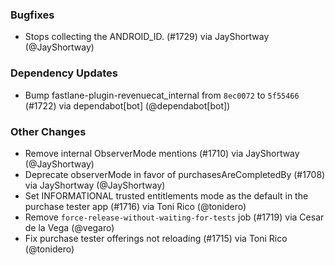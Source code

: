 ### Bugfixes
* Stops collecting the ANDROID_ID. (#1729) via JayShortway (@JayShortway)
### Dependency Updates
* Bump fastlane-plugin-revenuecat_internal from `8ec0072` to `5f55466` (#1722) via dependabot[bot] (@dependabot[bot])
### Other Changes
* Remove internal ObserverMode mentions (#1710) via JayShortway (@JayShortway)
* Deprecate observerMode in favor of purchasesAreCompletedBy (#1708) via JayShortway (@JayShortway)
* Set INFORMATIONAL trusted entitlements mode as the default in the purchase tester app (#1716) via Toni Rico (@tonidero)
* Remove `force-release-without-waiting-for-tests` job (#1719) via Cesar de la Vega (@vegaro)
* Fix purchase tester offerings not reloading (#1715) via Toni Rico (@tonidero)
